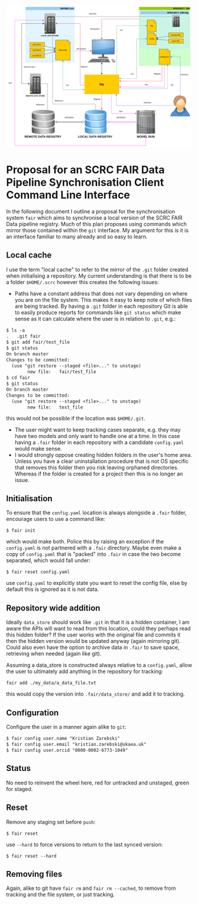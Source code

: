 ![Workflow](./workflow.svg)
# Proposal for an SCRC FAIR Data Pipeline Synchronisation Client Command Line Interface
In the following document I outline a proposal for the synchronisation system `fair` which aims to synchronise a local version of the SCRC FAIR Data pipeline registry. Much of this plan proposes using commands which mirror those contained within the `git` interface. My argument for this is it is an interface familiar to many already and so easy to learn.

## Local cache
I use the term "local cache" to refer to the mirror of the `.git` folder created when initialising a repository. My current understanding is that there is to be a folder `$HOME/.scrc` however this creates the following issues:

- Paths have a constant address that does not vary depending on where you are on the file system. This makes it easy to keep note of which files are being tracked. By having a `.git` folder in each repository Git is able to easily produce reports for commands like `git status` which make sense as it can calculate where the user is in relation to `.git`, e.g.:

```
$ ls -a
.   .git fair
$ git add fair/test_file
$ git status
On branch master
Changes to be committed:
  (use "git restore --staged <file>..." to unstage)
        new file:   fair/test_file
$ cd fair
$ git status
On branch master
Changes to be committed:
  (use "git restore --staged <file>..." to unstage)
        new file:   test_file
```
this would not be possible if the location was `$HOME/.git`.

- The user might want to keep tracking cases separate, e.g. they may have two models and only want to handle one at a time. In this case having a `.fair` folder in each repository with a candidate `config.yaml` would make sense.
- I would strongly oppose creating hidden folders in the user's home area. Unless you have a clear uninstallation procedure that is not OS specific that removes this folder then you risk leaving orphaned directories. Whereas if the folder is created for a project then this is no longer an issue.

## Initialisation
To ensure that the `config.yaml` location is always alongside a `.fair` folder, encourage users to use a command like:
```
$ fair init
```
which would make both. Police this by raising an exception if the `config.yaml` is not partnered with a `.fair` directory. Maybe even make a copy of `config.yaml` that is "packed" into `.fair` in case the two become separated, which would fall under:
```
$ fair reset config.yaml
```
use `config.yaml` to explicitly state you want to reset the config file, else by default this is ignored as it is not data.

## Repository wide addition
Ideally `data_store` should work like `.git` in that it is a hidden container, I am aware the APIs will want to read from this location, could they perhaps read this hidden folder? If the user works with the original file and commits it then the hidden version would be updated anyway (again mirroring git). Could also even have the option to archive data in `.fair` to save space, retrieving when needed (again like git).

Assuming a data_store is constructed always relative to a `config.yaml`, allow the user to ultimately add anything in the repository for tracking:

```
fair add ./my_data/a_data_file.txt
```
this would copy the version into `.fair/data_store/` and add it to tracking.

## Configuration
Configure the user in a manner again alike to `git`:
```
$ fair config user.name "Kristian Zarebski"
$ fair config user.email "kristian.zarebski@ukaea.uk"
$ fair config user.orcid "0000-0002-6773-1049"
```

## Status
No need to reinvent the wheel here, red for untracked and unstaged, green for staged.

## Reset
Remove any staging set before `push`:
```
$ fair reset
```
use `--hard` to force versions to return to the last synced version:
```
$ fair reset --hard
```

## Removing files
Again, alike to git have `fair rm` and `fair rm --cached`, to remove from tracking and the file system, or just tracking.
